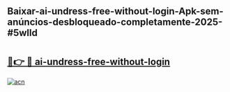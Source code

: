 ## Baixar-ai-undress-free-without-login-Apk-sem-anúncios-desbloqueado-completamente-2025-#5wlld

# <h2><a href="https://ainizakaria.my?title=ai-undress-free-without-login&ref=20M">🔗👉 🔴 ai-undress-free-without-login</a></h2>

[![acn](https://github.com/user-attachments/assets/0f9c940e-d8b0-45ae-aac7-cd30a18b3e1c)](https://ainizakaria.my?title=ai-undress-free-without-login&ref=20M)

